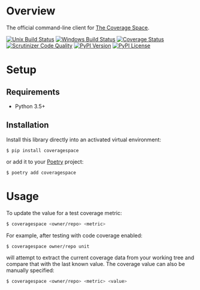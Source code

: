 # Overview

The official command-line client for [The Coverage Space](http://coverage.space).

[![Unix Build Status](https://img.shields.io/travis/jacebrowning/coverage-space-cli/master.svg?label=unix)](https://travis-ci.org/jacebrowning/coverage-space-cli)
[![Windows Build Status](https://img.shields.io/appveyor/ci/jacebrowning/coverage-space-cli/master.svg?label=window)](https://ci.appveyor.com/project/jacebrowning/coverage-space-cli)
[![Coverage Status](https://img.shields.io/coveralls/jacebrowning/coverage-space-cli/master.svg)](https://coveralls.io/r/jacebrowning/coverage-space-cli)
[![Scrutinizer Code Quality](https://img.shields.io/scrutinizer/g/jacebrowning/coverage-space-cli.svg)](https://scrutinizer-ci.com/g/jacebrowning/coverage-space-cli/?branch=master)
[![PyPI Version](https://img.shields.io/pypi/v/coveragespace.svg)](https://pypi.org/project/coveragespace)
[![PyPI License](https://img.shields.io/pypi/l/coveragespace.svg)](https://pypi.org/project/coveragespace)

# Setup

## Requirements

* Python 3.5+

## Installation

Install this library directly into an activated virtual environment:

```text
$ pip install coveragespace
```

or add it to your [Poetry](https://poetry.eustace.io/) project:

```text
$ poetry add coveragespace
```

# Usage

To update the value for a test coverage metric:

```sh
$ coveragespace <owner/repo> <metric>
```

For example, after testing with code coverage enabled:

```sh
$ coveragespace owner/repo unit
```

will attempt to extract the current coverage data from your working tree and compare that with the last known value. The coverage value can also be manually specified:

```sh
$ coveragespace <owner/repo> <metric> <value>
```

